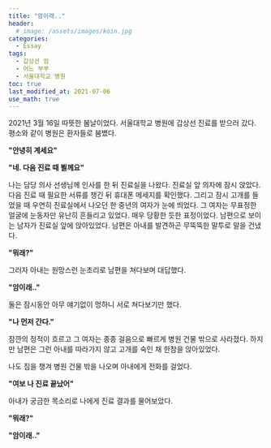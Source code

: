 ```yaml
---
title: "암이래.." 
header:
  # image: /assets/images/koin.jpg
categories:
  - Essay
tags:
  - 갑상선 암
  - 어느 부부
  - 서울대학교 병원
toc: true
last_modified_at: 2021-07-06
use_math: true
---
```


 2021년 3월 16일 따뜻한 봄날이었다. 서울대학교 병원에 갑상선 진료를 받으러 갔다. 평소와 같이 병원은 환자들로 붐볐다.   

**"안녕히 계세요"**  

**"네. 다음 진료 때 뵐께요"**  

 나는 담당 의사 선생님께 인사를 한 뒤 진료실을 나왔다. 진료실 앞 의자에 잠시 앉았다. 다음 진료 때 필요한 서류를 챙긴 뒤 휴대폰 메세지를 확인했다. 그리고 잠시 고개를 들었을 때 우연히 진료실에서 나오던 한 중년의 여자가 눈에 띄었다. 그 여자는 무표정한 얼굴에 눈동자만 유난히 흔들리고 있었다. 매우 당황한 듯한 표정이었다. 남편으로 보이는 남자가 진료실 앞에 앉아있었다. 남편은 아내를 발견하곤 무뚝뚝한 말투로 말을 건냈다.  

**"뭐래?"**  

 그러자 아내는 원망스런 눈초리로 남편을 쳐다보며 대답했다.  

**"암이래.."**  

 둘은 잠시동안 아무 얘기없이 멍하니 서로 쳐다보기만 했다.  

**"나 먼저 간다."**  

 잠깐의 정적이 흐르고 그 여자는 종종 걸음으로 빠르게 병원 건물 밖으로 사라졌다. 하지만 남편은 그런 아내를 따라가지 않고 고개를 숙인 채 한참을 앉아있었다.  

 나도 짐을 챙겨 병원 건물 밖을 나오며 아내에게 전화를 걸었다.  

**"여보 나 진료 끝났어"**  

 아내가 궁금한 목소리로 나에게 진료 결과를 물어보았다.

**"뭐래?"**  




**"암이래.."**  


